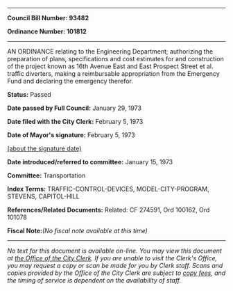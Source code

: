 

********

**Council Bill Number: 93482**
   
**Ordinance Number: 101812**
********

 AN ORDINANCE relating to the Engineering Department; authorizing the preparation of plans, specifications and cost estimates for and construction of the project known as 16th Avenue East and East Prospect Street et al. traffic diverters, making a reimbursable appropriation from the Emergency Fund and declaring the emergency therefor.

**Status:** Passed
   
**Date passed by Full Council:** January 29, 1973
   
**Date filed with the City Clerk:** February 5, 1973
   
**Date of Mayor's signature:** February 5, 1973
   
[(about the signature date)](/~public/approvaldate.htm)
   
   
   
**Date introduced/referred to committee:** January 15, 1973
   
**Committee:** Transportation
   
   
**Index Terms:** TRAFFIC-CONTROL-DEVICES, MODEL-CITY-PROGRAM, STEVENS, CAPITOL-HILL

**References/Related Documents:** Related: CF 274591, Ord 100162, Ord 101078

**Fiscal Note:**_(No fiscal note available at this time)_
********

_No text for this document is available on-line. You may view this document at [the Office of the City Clerk](http://www.seattle.gov/leg/clerk/contactUs.htm). If you are unable to visit the Clerk's Office, you may request a copy or scan be made for you by Clerk staff. Scans and copies provided by the Office of the City Clerk are subject to [copy fees](http://clerk.seattle.gov/~public/clerkfees.htm), and the timing of service is dependent on the availability of staff._

